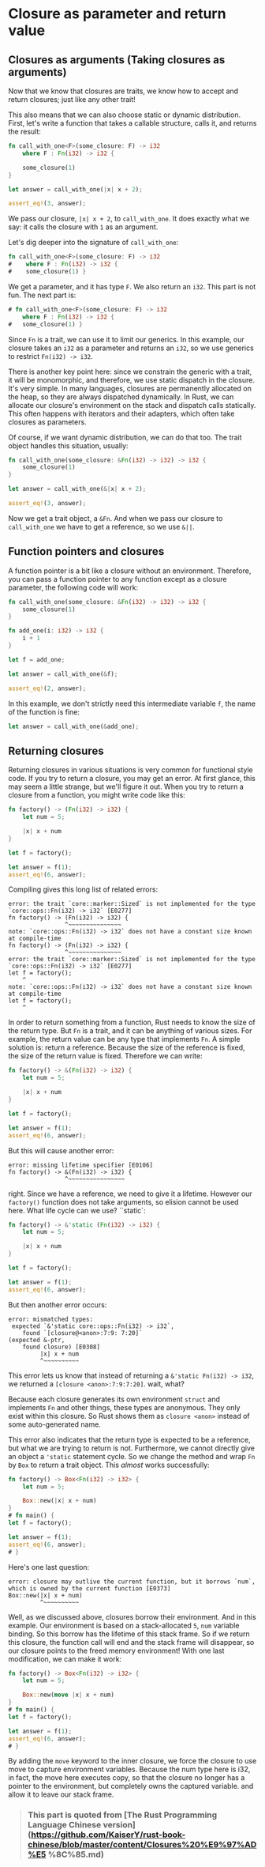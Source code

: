 # Closure as parameter and return value
## Closures as arguments (Taking closures as arguments)

Now that we know that closures are traits, we know how to accept and return closures; just like any other trait!

This also means that we can also choose static or dynamic distribution. First, let's write a function that takes a callable structure, calls it, and returns the result:

```rust
fn call_with_one<F>(some_closure: F) -> i32
    where F : Fn(i32) -> i32 {

    some_closure(1)
}

let answer = call_with_one(|x| x + 2);

assert_eq!(3, answer);
```

We pass our closure, `|x| x + 2`, to `call_with_one`. It does exactly what we say: it calls the closure with `1` as an argument.

Let's dig deeper into the signature of `call_with_one`:

```rust
fn call_with_one<F>(some_closure: F) -> i32
#    where F : Fn(i32) -> i32 {
#    some_closure(1) }
```

We get a parameter, and it has type `F`. We also return an `i32`. This part is not fun. The next part is:

```rust
# fn call_with_one<F>(some_closure: F) -> i32
    where F : Fn(i32) -> i32 {
#   some_closure(1) }
```

Since `Fn` is a trait, we can use it to limit our generics. In this example, our closure takes an `i32` as a parameter and returns an `i32`, so we use generics to restrict `Fn(i32) -> i32`.

There is another key point here: since we constrain the generic with a trait, it will be monomorphic, and therefore, we use static dispatch in the closure. It's very simple. In many languages, closures are permanently allocated on the heap, so they are always dispatched dynamically. In Rust, we can allocate our closure's environment on the stack and dispatch calls statically. This often happens with iterators and their adapters, which often take closures as parameters.

Of course, if we want dynamic distribution, we can do that too. The trait object handles this situation, usually:

```rust
fn call_with_one(some_closure: &Fn(i32) -> i32) -> i32 {
    some_closure(1)
}

let answer = call_with_one(&|x| x + 2);

assert_eq!(3, answer);
```

Now we get a trait object, a `&Fn`. And when we pass our closure to `call_with_one` we have to get a reference, so we use `&||`.

## Function pointers and closures

A function pointer is a bit like a closure without an environment. Therefore, you can pass a function pointer to any function except as a closure parameter, the following code will work:

```rust
fn call_with_one(some_closure: &Fn(i32) -> i32) -> i32 {
    some_closure(1)
}

fn add_one(i: i32) -> i32 {
    i + 1
}

let f = add_one;

let answer = call_with_one(&f);

assert_eq!(2, answer);
```

In this example, we don't strictly need this intermediate variable `f`, the name of the function is fine:

```rust
let answer = call_with_one(&add_one);
```

## Returning closures

Returning closures in various situations is very common for functional style code. If you try to return a closure, you may get an error. At first glance, this may seem a little strange, but we'll figure it out. When you try to return a closure from a function, you might write code like this:

```rust
fn factory() -> (Fn(i32) -> i32) {
    let num = 5;

    |x| x + num
}

let f = factory();

let answer = f(1);
assert_eq!(6, answer);
```

Compiling gives this long list of related errors:

```text
error: the trait `core::marker::Sized` is not implemented for the type
`core::ops::Fn(i32) -> i32` [E0277]
fn factory() -> (Fn(i32) -> i32) {
                ^~~~~~~~~~~~~~~~
note: `core::ops::Fn(i32) -> i32` does not have a constant size known at compile-time
fn factory() -> (Fn(i32) -> i32) {
                ^~~~~~~~~~~~~~~~
error: the trait `core::marker::Sized` is not implemented for the type `core::ops::Fn(i32) -> i32` [E0277]
let f = factory();
    ^
note: `core::ops::Fn(i32) -> i32` does not have a constant size known at compile-time
let f = factory();
    ^
```

In order to return something from a function, Rust needs to know the size of the return type. But `Fn` is a trait, and it can be anything of various sizes. For example, the return value can be any type that implements `Fn`. A simple solution is: return a reference. Because the size of the reference is fixed, the size of the return value is fixed. Therefore we can write:

```rust
fn factory() -> &(Fn(i32) -> i32) {
    let num = 5;

    |x| x + num
}

let f = factory();

let answer = f(1);
assert_eq!(6, answer);
```

But this will cause another error:

```text
error: missing lifetime specifier [E0106]
fn factory() -> &(Fn(i32) -> i32) {
                ^~~~~~~~~~~~~~~~~
```

right. Since we have a reference, we need to give it a lifetime. However our `factory()` function does not take arguments, so elision cannot be used here. What life cycle can we use? ``static`:

```rust
fn factory() -> &'static (Fn(i32) -> i32) {
    let num = 5;

    |x| x + num
}

let f = factory();

let answer = f(1);
assert_eq!(6, answer);
```

But then another error occurs:

```text
error: mismatched types:
 expected `&'static core::ops::Fn(i32) -> i32`,
    found `[closure@<anon>:7:9: 7:20]`
(expected &-ptr,
    found closure) [E0308]
         |x| x + num
         ^~~~~~~~~~~

```

This error lets us know that instead of returning a `&'static Fn(i32) -> i32`, we returned a `[closure <anon>:7:9:7:20]`. wait, what?

Because each closure generates its own environment `struct` and implements `Fn` and other things, these types are anonymous. They only exist within this closure. So Rust shows them as `closure <anon>` instead of some auto-generated name.

This error also indicates that the return type is expected to be a reference, but what we are trying to return is not. Furthermore, we cannot directly give an object a `'static` statement cycle. So we change the method and wrap `Fn` by `Box` to return a trait object. This *almost* works successfully:

```rust
fn factory() -> Box<Fn(i32) -> i32> {
    let num = 5;

    Box::new(|x| x + num)
}
# fn main() {
let f = factory();

let answer = f(1);
assert_eq!(6, answer);
# }
```

Here's one last question:

```text
error: closure may outlive the current function, but it borrows `num`,
which is owned by the current function [E0373]
Box::new(|x| x + num)
         ^~~~~~~~~~~
```

Well, as we discussed above, closures borrow their environment. And in this example. Our environment is based on a stack-allocated `5`, `num` variable binding. So this borrow has the lifetime of this stack frame. So if we return this closure, the function call will end and the stack frame will disappear, so our closure points to the freed memory environment! With one last modification, we can make it work:

```rust
fn factory() -> Box<Fn(i32) -> i32> {
    let num = 5;

    Box::new(move |x| x + num)
}
# fn main() {
let f = factory();

let answer = f(1);
assert_eq!(6, answer);
# }
```

By adding the `move` keyword to the inner closure, we force the closure to use move to capture environment variables. Because the num type here is i32, in fact, the move here executes copy, so that the closure no longer has a pointer to the environment, but completely owns the captured variable. and allow it to leave our stack frame.

> ### This part is quoted from [The Rust Programming Language Chinese version](https://github.com/KaiserY/rust-book-chinese/blob/master/content/Closures%20%E9%97%AD%E5 %8C%85.md)
